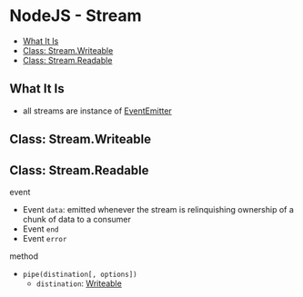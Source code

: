 # NodeJS - Stream

* [What It Is](#what-it-is)
* [Class: Stream.Writeable](#class:-stream.writeable)
* [Class: Stream.Readable](#class:-stream.readable)

## What It Is

- all streams are instance of [EventEmitter](nodejs-class-eventemitter.md)

## Class: Stream.Writeable

## Class: Stream.Readable

event

- Event `data`: emitted whenever the stream is relinquishing ownership of a chunk of data to a consumer
- Event `end`
- Event `error`

method

- `pipe(distination[, options])`
  - `distination`: [Writeable](#class-streamwriteable)

